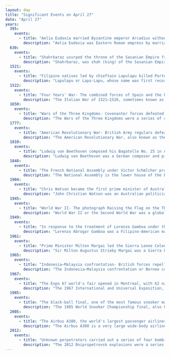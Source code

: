 ```yaml
---
layout: day
title: "Significant Events on April 27"
date: "April 27"
years:
  395:
    events:
      - title: "Aelia Eudoxia married Byzantine emperor Arcadius without the knowledge or consent of Rufinus, the Praetorian prefect who had intended for his own daughter to wed the emperor."
        description: "Aelia Eudoxia was Eastern Roman empress by marriage to the Roman emperor Arcadius. The marriage was arranged by Eutropius, one of the eunuch court officials, who was attempting to expand his influence. As Empress, she came into conflict with John Chrysostom, the Patriarch of Constantinople, who denounced imperial and clerical excess. She had five children, four of whom survived to adulthood, including her only son and future emperor Theodosius II, but she had two additional pregnancies that ended in either miscarriages or stillbirths and she died as a result of the latter one."
  630:
    events:
      - title: "Shahrbaraz usurped the throne of the Sasanian Empire from Ardashir III, but was himself killed six weeks later."
        description: "Shahrbaraz, was shah (king) of the Sasanian Empire from 27 April 630 to 9 June 630. He usurped the throne from Ardashir III, and was killed by Iranian nobles after forty days. Before usurping the Sasanian throne he was a spahbed (general) under Khosrow II (590–628). He is furthermore noted for his important role during the climactic Byzantine–Sasanian War of 602–628, and the events that followed afterwards."
  1521:
    events:
      - title: "Filipino natives led by chieftain Lapulapu killed Portuguese explorer Ferdinand Magellan at the Battle of Mactan."
        description: "Lapulapu or Lapu-Lapu, whose name was first recorded as Çilapulapu, was a datu (chief) of Mactan, an island now part of the Philippines. Lapulapu is known for the 1521 Battle of Mactan, where he and his men defeated Spanish forces led by Portuguese explorer Ferdinand Magellan and his native allies Rajah Humabon and Datu Zula. Magellan's death in battle ended his voyage of circumnavigation and delayed the Spanish occupation of the islands by over forty years until the expedition of Miguel López de Legazpi which reached the archipelago in 1565."
  1522:
    events:
      - title: "Four Years' War- The combined forces of Spain and the Papal States defeated a French and Venetian army at the Battle of Bicocca."
        description: "The Italian War of 1521–1526, sometimes known as the Four Years' War, was a part of the Italian Wars. The war pitted Francis I of France and the Republic of Venice against the Holy Roman Emperor Charles V, Henry VIII of England, and the Papal States. It arose from animosity over the election of Charles as Emperor in 1519–1520 and from Pope Leo X's need to ally with Charles against Martin Luther."
  1650:
    events:
      - title: "Wars of the Three Kingdoms- Covenanter forces defeated the Royalists at the Battle of Carbisdale near the village of Culrain, Scotland."
        description: "The Wars of the Three Kingdoms were a series of conflicts fought between 1639 and 1653 in the kingdoms of England, Scotland and Ireland, then separate entities in a personal union under Charles I. They include the 1639 to 1640 Bishops' Wars, the First and Second English Civil Wars, the Irish Confederate Wars, the Cromwellian conquest of Ireland and the Anglo-Scottish War of 1650–1652. They resulted in the execution of Charles I, the abolition of monarchy, and founding of the Commonwealth of England, a unitary state which controlled the British Isles until the Stuart Restoration in 1660."
  1777:
    events:
      - title: "American Revolutionary War- British Army regulars defeated Patriot militias in the Battle of Ridgefield, galvanizing resistance in the Connecticut Colony."
        description: "The American Revolutionary War, also known as the Revolutionary War or American War of Independence, was an armed conflict that comprised the final eight years of the broader American Revolution, in which American Patriot forces organized as the Continental Army and commanded by George Washington defeated the British Army. The conflict was fought in North America, the Caribbean, and the Atlantic Ocean. The war ended with the Treaty of Paris (1783), which resulted in the establishment of the United States of America as an independent nation, which was recognized by Great Britain and other nations of the world."
  1810:
    events:
      - title: "Ludwig van Beethoven composed his Bagatelle No. 25 in A minor, better known as 'Für Elise', one of his most popular compositions."
        description: "Ludwig van Beethoven was a German composer and pianist. He is one of the most revered figures in the history of Western music; his works rank among the most performed of the classical music repertoire and span the transition from the Classical period to the Romantic era in classical music. His early period, during which he forged his craft, is typically considered to have lasted until 1802. From 1802 to around 1812, his middle period showed an individual development from the styles of Joseph Haydn and Wolfgang Amadeus Mozart, and is sometimes characterised as heroic. During this time, Beethoven began to grow increasingly deaf. In his late period, from 1812 to 1827, he extended his innovations in musical form and expression."
  1848:
    events:
      - title: "The French National Assembly under Victor Schœlcher proclaims the abolition of slavery within France and it's colonies following the February Revolution."
        description: "The National Assembly is the lower house of the bicameral French Parliament under the Fifth Republic, the upper house being the Senate. The National Assembly's legislators are known as députés or deputies."
  1904:
    events:
      - title: "Chris Watson became the first prime minister of Australia from the Australian Labor Party."
        description: "John Christian Watson was an Australian politician who served as the third prime minister of Australia from April to August 1904. He held office as the inaugural federal leader of the Australian Labor Party (ALP) from 1901 to 1907 and was the first member of the party to serve as prime minister."
  1945:
    events:
      - title: "World War II- The photograph Raising the Flag on the Three-Country Cairn (pictured) was taken after German troops withdrew to Norway at the end of the Lapland War."
        description: "World War II or the Second World War was a global conflict between two coalitions- the Allies and the Axis powers. Nearly all of the world's countries participated, with many nations mobilising all resources in pursuit of total war. Tanks and aircraft played major roles, enabling the strategic bombing of cities and delivery of the first and only nuclear weapons ever used in war. World War II was the deadliest conflict in history, resulting in 70 to 85 million deaths, more than half of which were civilians. Millions died in genocides, including the Holocaust, and by massacres, starvation, and disease. After the Allied victory, Germany, Austria, Japan, and Korea were occupied, and German and Japanese leaders were tried for war crimes."
  1949:
    events:
      - title: "In response to the treatment of Lorenzo Gamboa under the White Australia policy, the Philippine House of Representatives passed a bill banning Australians from the country."
        description: "Lorenzo Abrogar Gamboa was a Filipino-American man who was excluded from Australia under the White Australia policy, despite having an Australian wife and children. His treatment sparked an international incident with the Philippines."
  1961:
    events:
      - title: "Prime Minister Milton Margai led the Sierra Leone Colony and Protectorate to independence from the United Kingdom."
        description: "Sir Milton Augustus Strieby Margai was a Sierra Leonean physician and politician who served as the country's head of government from 1954 until his death in 1964. He was titled chief minister from 1954 to 1960, and then prime minister from 1961 onwards. Margai studied medicine in England, and upon returning to his homeland became a prominent public health campaigner. He entered politics as the founder and inaugural leader of the Sierra Leone People's Party. Margai oversaw Sierra Leone's transition to independence, which occurred in 1961. He died in office aged 68, and was succeeded as prime minister by his brother Albert. Margai enjoyed the support of Sierra Leoneans across classes, who respected his moderate style, friendly demeanor, and political savvy."
  1965:
    events:
      - title: "Indonesia–Malaysia confrontation- British forces repelled a surprise Indonesian attack on a base at Plaman Mapu in Sarawak."
        description: "The Indonesia–Malaysia confrontation or Borneo confrontation was an armed conflict from 1963 to 1966 that stemmed from Indonesia's opposition to the creation of the state of Malaysia from the Federation of Malaya. After Indonesian president Sukarno was deposed in 1966, the dispute ended peacefully."
  1967:
    events:
      - title: "The Expo 67 world's fair opened in Montreal, with 62 nations participating and more than 50 million visitors ultimately attending."
        description: "The 1967 International and Universal Exposition, commonly known as Expo 67, was a general exhibition from April 28 to October 29, 1967. It was a category one world's fair held in Montreal, Quebec, Canada. It is considered to be one of the most successful World's Fairs of the 20th century with the most attendees to that date and 62 nations participating. It also set the single-day attendance record for a world's fair, with 569,500 visitors on its third day."
  1985:
    events:
      - title: "The black-ball final, one of the most famous snooker matches in history, began between Steve Davis and Dennis Taylor (pictured)."
        description: "The 1985 World Snooker Championship final, also known as the black-ball final, was played on the weekend of 27–28 April 1985 at the Crucible Theatre in Sheffield, England. The final of the 1985 World Snooker Championship was between defending world champion Steve Davis and 1979 runner-up Dennis Taylor. It was Davis's fourth appearance in a final and Taylor's second. The best-of-35-frame match was split into four sessions. Davis won every frame in the first session to lead 7–0 but only led 9–7 and 13–11 after the second and third sessions. Until the match was over, Taylor was never ahead in frames but had tied the contest three times at 11–11, 15–15 and 17–17. The deciding frame culminated in a number of shots on the final black ball. After both players had failed to pot it several times, Taylor potted the black to win his only world championship. Media outlets reported this as a major shock- Davis had been widely predicted to win the match, having lifted three of the previous four world championship titles."
  2005:
    events:
      - title: "The Airbus A380, the world's largest passenger airliner, made its maiden flight from Toulouse, France."
        description: "The Airbus A380 is a very large wide-body airliner, developed and produced by Airbus. It is the world's largest passenger airliner and the only full-length double-deck jet airliner."
  2012:
    events:
      - title: "Unknown perpetrators carried out a series of four bombings in Dnipropetrovsk, Ukraine."
        description: "The 2012 Dnipropetrovsk explosions were a series of co-ordinated explosions in Dnipropetrovsk, Ukraine on 27 April 2012. The bombs went off between 11-50 and 13-00 near four tram stations. The attackers' motivations are not publicly known."
---
```

